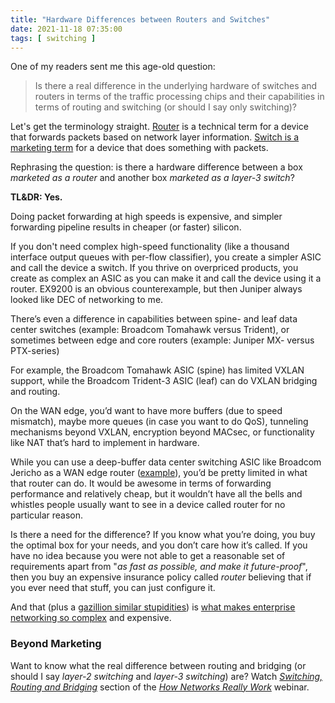 ```yaml
---
title: "Hardware Differences between Routers and Switches"
date: 2021-11-18 07:35:00
tags: [ switching ]
---
```

One of my readers sent me this age-old question:

> Is there a real difference in the underlying hardware of switches and routers in terms of the traffic processing chips and their capabilities in terms of routing and switching (or should I say only switching)?

Let's get the terminology straight. [Router](https://blog.ipspace.net/2010/07/bridging-and-routing-is-there.html) is a technical term for a device that forwards packets based on network layer information. [Switch is a marketing term](https://blog.ipspace.net/2011/02/how-did-we-ever-get-into-this-switching.html) for a device that does something with packets.

Rephrasing the question: is there a hardware difference between a box *marketed as a router* and another box *marketed as a layer-3 switch*?

**TL&DR: Yes.**
<!--more-->
Doing packet forwarding at high speeds is expensive, and simpler forwarding pipeline results in cheaper (or faster) silicon. 

If you don't need complex high-speed functionality (like a thousand interface output queues with per-flow classifier), you create a simpler ASIC and call the device a switch. If you thrive on overpriced products, you create as complex an ASIC as you can make it and call the device using it a router. EX9200 is an obvious counterexample, but then Juniper always looked like DEC of networking to me.

There’s even a difference in capabilities between spine- and leaf data center switches (example: Broadcom Tomahawk versus Trident), or sometimes between edge and core routers (example: Juniper MX- versus PTX-series)

For example, the Broadcom Tomahawk ASIC (spine) has limited VXLAN support, while the Broadcom Trident-3 ASIC (leaf) can do VXLAN bridging and routing.

On the WAN edge, you’d want to have more buffers (due to speed mismatch), maybe more queues (in case you want to do QoS), tunneling mechanisms beyond VXLAN, encryption beyond MACsec, or functionality like NAT that’s hard to implement in hardware.

While you can use a deep-buffer data center switching ASIC like Broadcom Jericho as a WAN edge router ([example](https://blog.ipspace.net/2015/10/sdn-internet-router-is-in-production-on.html)), you’d be pretty limited in what that router can do. It would be awesome in terms of forwarding performance and relatively cheap, but it wouldn’t have all the bells and whistles people usually want to see in a device called router for no particular reason.

Is there a need for the difference? If you know what you’re doing, you buy the optimal box for your needs, and you don’t care how it’s called. If you have no idea because you were not able to get a reasonable set of requirements apart from "*as fast as possible, and make it future-proof*", then you buy an expensive insurance policy called *router* believing that if you ever need that stuff, you can just configure it.

And that (plus a [gazillion similar stupidities](https://blog.ipspace.net/2013/08/temper-your-macgyver-streak.html)) is [what makes enterprise networking so complex](https://blog.ipspace.net/2013/04/this-is-what-makes-networking-so-complex.html) and expensive.

### Beyond Marketing

Want to know what the real difference between routing and bridging (or should I say *layer-2 switching* and *layer-3 switching*) are? Watch _[Switching, Routing and Bridging](https://my.ipspace.net/bin/list?id=Net101#SWITCH)_ section of the _[How Networks Really Work](https://www.ipspace.net/How_Networks_Really_Work)_ webinar.

